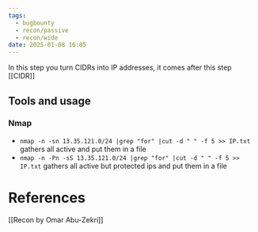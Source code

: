 ```yaml
---
tags:
  - bugbounty
  - recon/passive
  - recon/wide
date: 2025-01-08 16:05
---
```

In this step you turn CIDRs into IP addresses, it comes after this step [[CIDR]]

## Tools and usage
### Nmap
- `nmap -n -sn 13.35.121.0/24 |grep "for" |cut -d " " -f 5 >> IP.txt` gathers all active and put them in a file
- `nmap -n -Pn -sS 13.35.121.0/24 |grep "for" |cut -d " " -f 5 >> IP.txt` gathers all active but protected ips and put them in a file






# References
[[Recon by Omar Abu-Zekri]]